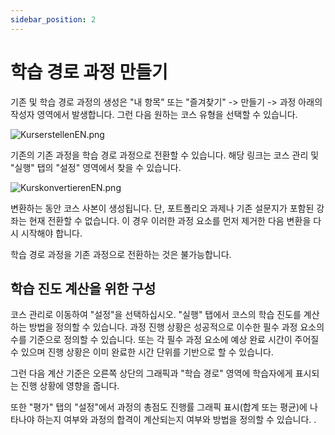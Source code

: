 ```yaml
---
sidebar_position: 2
---
```


# 학습 경로 과정 만들기

기존 및 학습 경로 과정의 생성은 "내 항목" 또는 "즐겨찾기" -> 만들기 -> 과정 아래의 작성자 영역에서 발생합니다. 그런 다음 원하는 코스 유형을 선택할 수 있습니다.

 ![KurserstellenEN.png](/img/course_create/KurserstellenEN.png)

기존의 기존 과정을 학습 경로 과정으로 전환할 수 있습니다. 해당 링크는 코스 관리 및 "실행" 탭의 "설정" 영역에서 찾을 수 있습니다.

![KurskonvertierenEN.png](/img/course_create/KurskonvertierenEN.png)


변환하는 동안 코스 사본이 생성됩니다. 단, 포트폴리오 과제나 기존 설문지가 포함된 강좌는 현재 전환할 수 없습니다. 이 경우 이러한 과정 요소를 먼저 제거한 다음 변환을 다시 시작해야 합니다.

학습 경로 과정을 기존 과정으로 전환하는 것은 불가능합니다.

## 학습 진도 계산을 위한 구성

코스 관리로 이동하여 "설정"을 선택하십시오. "실행" 탭에서 코스의 학습 진도를 계산하는 방법을 정의할 수 있습니다. 과정 진행 상황은 성공적으로 이수한 필수 과정 요소의 수를 기준으로 정의할 수 있습니다. 또는 각 필수 과정 요소에 예상 완료 시간이 주어질 수 있으며 진행 상황은 이미 완료한 시간 단위를 기반으로 할 수 있습니다.

그런 다음 계산 기준은 오른쪽 상단의 그래픽과 "학습 경로" 영역에 학습자에게 표시되는 진행 상황에 영향을 줍니다.

또한 "평가" 탭의 "설정"에서 과정의 총점도 진행률 그래픽 표시(합계 또는 평균)에 나타나야 하는지 여부와 과정의 합격이 계산되는지 여부와 방법을 정의할 수 있습니다. .

